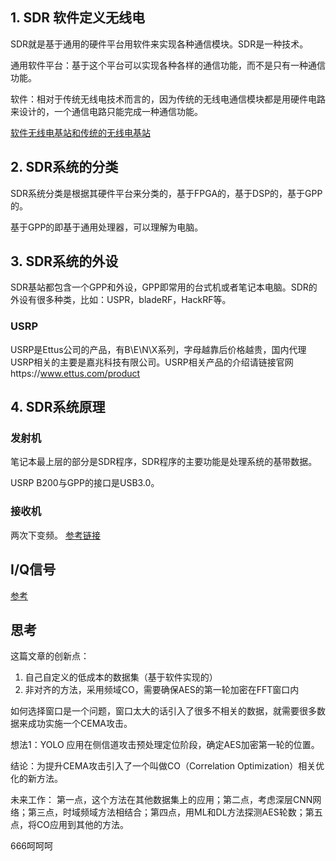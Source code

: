 ## 1. SDR 软件定义无线电

SDR就是基于通用的硬件平台用软件来实现各种通信模块。SDR是一种技术。

通用软件平台：基于这个平台可以实现各种各样的通信功能，而不是只有一种通信功能。

软件：相对于传统无线电技术而言的，因为传统的无线电通信模块都是用硬件电路来设计的，一个通信电路只能完成一种通信功能。

[软件无线电基站和传统的无线电基站](https://blog.csdn.net/jxwxg/article/details/53446841)

## 2. SDR系统的分类

SDR系统分类是根据其硬件平台来分类的，基于FPGA的，基于DSP的，基于GPP的。

基于GPP的即基于通用处理器，可以理解为电脑。

## 3. SDR系统的外设

SDR基站都包含一个GPP和外设，GPP即常用的台式机或者笔记本电脑。SDR的外设有很多种类，比如：USPR，bladeRF，HackRF等。

### USRP

USRP是Ettus公司的产品，有B\E\N\X系列，字母越靠后价格越贵，国内代理USRP相关的主要是嘉兆科技有限公司。USRP相关产品的介绍请链接官网https://www.ettus.com/product

## 4. SDR系统原理

### 发射机

笔记本最上层的部分是SDR程序，SDR程序的主要功能是处理系统的基带数据。

USRP B200与GPP的接口是USB3.0。
### 接收机

两次下变频。
[参考链接](https://blog.csdn.net/jxwxg/article/details/53446841)

## I/Q信号

[参考](https://blog.csdn.net/socooool/article/details/42124215)


## 思考

这篇文章的创新点：
1. 自己自定义的低成本的数据集（基于软件实现的）
2. 非对齐的方法，采用频域CO，需要确保AES的第一轮加密在FFT窗口内

如何选择窗口是一个问题，窗口太大的话引入了很多不相关的数据，就需要很多数据来成功实施一个CEMA攻击。

想法1：YOLO 应用在侧信道攻击预处理定位阶段，确定AES加密第一轮的位置。

结论：为提升CEMA攻击引入了一个叫做CO（Correlation Optimization）相关优化的新方法。

未来工作： 第一点，这个方法在其他数据集上的应用；第二点，考虑深层CNN网络；第三点，时域频域方法相结合；第四点，用ML和DL方法探测AES轮数；第五点，将CO应用到其他的方法。

666呵呵呵